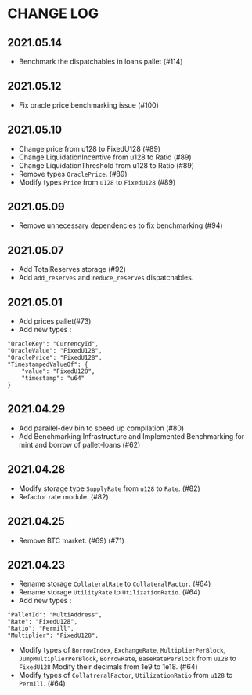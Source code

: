 # CHANGE LOG

## 2021.05.14
- Benchmark the dispatchables in loans pallet (#114)

## 2021.05.12
- Fix oracle price benchmarking issue (#100)

## 2021.05.10
- Change price from u128 to FixedU128 (#89)
- Change LiquidationIncentive from u128 to Ratio (#89)
- Change LiquidationThreshold from u128 to Ratio (#89)
- Remove types `OraclePrice`. (#89)
- Modify types `Price` from `u128` to `FixedU128` (#89)

## 2021.05.09
- Remove unnecessary dependencies to fix benchmarking (#94)

## 2021.05.07
- Add TotalReserves storage (#92)
- Add `add_reserves` and `reduce_reserves` dispatchables.

## 2021.05.01
- Add prices pallet(#73)
- Add new types :
```
"OracleKey": "CurrencyId",
"OracleValue": "FixedU128",
"OraclePrice": "FixedU128",
"TimestampedValueOf": {
    "value": "FixedU128",
    "timestamp": "u64"
}
```

## 2021.04.29
- Add parallel-dev bin to speed up compilation (#80)
- Add Benchmarking Infrastructure and Implemented Benchmarking for mint and borrow of pallet-loans (#62)

## 2021.04.28
- Modify storage type `SupplyRate` from `u128` to `Rate`. (#82)
- Refactor rate module. (#82)

## 2021.04.25
- Remove BTC market. (#69) (#71)

## 2021.04.23
- Rename storage `CollateralRate` to `CollateralFactor`. (#64)
- Rename storage `UtilityRate` to `UtilizationRatio`. (#64)
- Add new types :

```
"PalletId": "MultiAddress",
"Rate": "FixedU128",
"Ratio": "Permill",
"Multiplier": "FixedU128",
```

- Modify types of `BorrowIndex`, `ExchangeRate`, `MultiplierPerBlock`, `JumpMultiplierPerBlock`, `BorrowRate`, `BaseRatePerBlock` from `u128` to `FixedU128` Modify their decimals from 1e9 to 1e18. (#64)
- Modify types of `CollatreralFactor`, `UtilizationRatio` from `u128` to `Permill`. (#64)
